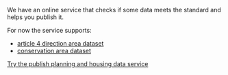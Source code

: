 We have an online service that checks if some data meets the standard and helps you publish it. 

For now the service supports:

- [article 4 direction area dataset](https://www.planning.data.gov.uk/guidance/specifications/article-4-direction#article-4-direction-area)
- [conservation area dataset](https://www.planning.data.gov.uk/guidance/specifications/conservation-area#conservation-area-dataset)

[Try the publish planning and housing data service](https://publish.planning.data.gov.uk/)

